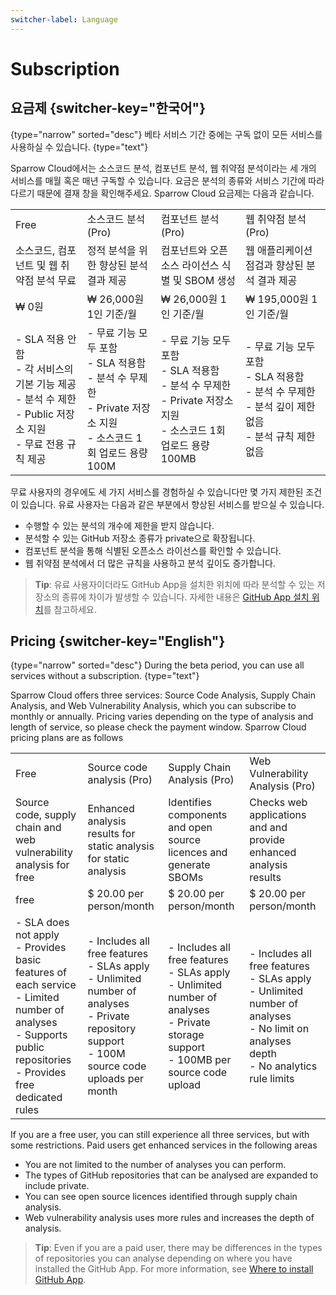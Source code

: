 ```yaml
---
switcher-label: Language
---
```


# Subscription


## 요금제 {switcher-key="한국어"}

{type="narrow" sorted="desc"}
베타 서비스 기간 중에는 구독 없이 모든 서비스를 사용하실 수 있습니다.
{type="text"}

Sparrow Cloud에서는 소스코드 분석, 컴포넌트 분석, 웹 취약점 분석이라는 세 개의 서비스를 매월 혹은 매년 구독할 수 있습니다. 요금은 분석의 종류와 서비스 기간에 따라 다르기 때문에 결재 창을 확인해주세요.
Sparrow Cloud 요금제는 다음과 같습니다.

<table>
<tr>
<td>Free</td>
<td>소스코드 분석 (Pro)</td>
<td>컴포넌트 분석 (Pro)</td>
<td>웹 취약점 분석 (Pro)</td>
</tr>
<tr>
<td>소스코드, 컴포넌트 및 웹 취약점 분석 무료</td>
<td>정적 분석을 위한
향상된 분석 결과 제공</td>
<td>컴포넌트와 오픈소스 라이선스 식별
및 SBOM 생성</td>
<td>웹 애플리케이션 점검과
향상된 분석 결과 제공</td>
</tr>
<tr>
<td>₩ 0원</td>
<td>₩ 26,000원
1인 기준/월</td>
<td>₩ 26,000원
1인 기준/월</td>
<td>₩ 195,000원
1인 기준/월</td>
</tr>
<tr>
<td>- SLA 적용 안함<br>
- 각 서비스의 기본 기능 제공<br>
- 분석 수 제한<br>
- Public 저장소 지원<br>
- 무료 전용 규칙 제공</td>
<td>- 무료 기능 모두 포함<br>
- SLA 적용함<br>
- 분석 수 무제한<br>
- Private 저장소 지원<br>
- 소스코드 1회 업로드 용량 100M</td>
<td>- 무료 기능 모두 포함<br>
- SLA 적용함<br>
- 분석 수 무제한<br>
- Private 저장소 지원<br>
- 소스코드 1회 업로드 용량 100MB</td>
<td>- 무료 기능 모두 포함<br>
- SLA 적용함<br>
- 분석 수 무제한<br>
- 분석 깊이 제한 없음<br>
- 분석 규칙 제한 없음</td>
</tr>
</table>

무료 사용자의 경우에도 세 가지 서비스를 경험하실 수 있습니다만 몇 가지 제한된 조건이 있습니다. 유료 사용자는 다음과 같은 부분에서 향상된 서비스를 받으실 수 있습니다.
- 수행할 수 있는 분석의 개수에 제한을 받지 않습니다.
- 분석할 수 있는 GitHub 저장소 종류가 private으로 확장됩니다.
- 컴포넌트 분석을 통해 식별된 오픈소스 라이선스를 확인할 수 있습니다.
- 웹 취약점 분석에서 더 많은 규칙을 사용하고 분석 깊이도 증가합니다.

> **Tip**: 유료 사용자이더라도 GitHub App을 설치한 위치에 따라 분석할 수 있는 저장소의 종류에 차이가 발생할 수 있습니다. 자세한 내용은 [GitHub App 설치 위치](http://localhost:63342/Cloud_Guide/preview/%ED%94%84%EB%A1%9C%EC%A0%9D%ED%8A%B8%EC%99%80-%EB%B6%84%EC%84%9D.html#github-app)를 참고하세요.



## Pricing {switcher-key="English"}

{type="narrow" sorted="desc"}
During the beta period, you can use all services without a subscription.
{type="text"}


Sparrow Cloud offers three services: Source Code Analysis, Supply Chain Analysis, and Web Vulnerability Analysis, which you can subscribe to monthly or annually. Pricing varies depending on the type of analysis and length of service, so please check the payment window.
Sparrow Cloud pricing plans are as follows

<table>
<tr>
<td>Free</td>
<td>Source code analysis (Pro)</td>
<td>Supply Chain Analysis (Pro)</td>
<td>Web Vulnerability Analysis (Pro)</td>
</tr>
<tr>
<td>Source code, supply chain and web vulnerability analysis for free</td>
<td>Enhanced analysis results for static analysis
for static analysis</td>
<td>Identifies components and open source licences
and generate SBOMs</td>
<td>Checks web applications and
and provide enhanced analysis results</td>
</tr>
<tr>
<td>free</td>
<td>$ 20.00
per person/month</td>
<td>$ 20.00
per person/month</td>
<td>$ 20.00
per person/month</td>
</tr>
<tr>
<td>- SLA does not apply<br>
- Provides basic features of each service<br>
- Limited number of analyses<br>
- Supports public repositories<br>
- Provides free dedicated rules</td>
<td>- Includes all free features<br>
- SLAs apply<br>
- Unlimited number of analyses<br>
- Private repository support<br>
- 100M source code uploads per month</td>
<td>- Includes all free features<br>
- SLAs apply<br>
- Unlimited number of analyses<br>
- Private storage support<br>
- 100MB per source code upload</td>
<td>- Includes all free features<br>
- SLAs apply<br>
- Unlimited number of analyses<br>
- No limit on analyses depth<br>
- No analytics rule limits</td>
</tr>
</table>

If you are a free user, you can still experience all three services, but with some restrictions. Paid users get enhanced services in the following areas
- You are not limited to the number of analyses you can perform.
- The types of GitHub repositories that can be analysed are expanded to include private.
- You can see open source licences identified through supply chain analysis.
- Web vulnerability analysis uses more rules and increases the depth of analysis.

> **Tip**: Even if you are a paid user, there may be differences in the types of repositories you can analyse depending on where you have installed the GitHub App. For more information, see [Where to install GitHub App](http://localhost:63342/Cloud_Guide/preview/%ED%94%84%EB%A1%9C%EC%A0%9D%ED%8A%B8%EC%99%80-%EB%B6%84%EC%84%9D.html#github-app).


